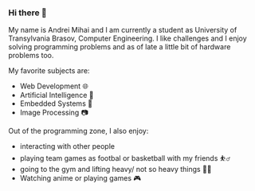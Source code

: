 ### Hi there 👋

My name is Andrei Mihai and I am currently a student as University of Transylvania Brasov, Computer Engineering.
I like challenges and I enjoy solving programming problems and as of late a little bit of hardware problems too.

My favorite subjects are:
  - Web Development :globe_with_meridians:
  - Artificial Intelligence :brain:	
  - Embedded Systems :mechanical_arm:
  - Image Processing :camera:
  
Out of the programming zone, I also enjoy:
  - interacting with other people 
  - playing team games as footbal or basketball with my friends :basketball_man:
  - going to the gym and lifting heavy/ not so heavy things :weight_lifting_man:	
  - Watching anime or playing games :video_game:	
